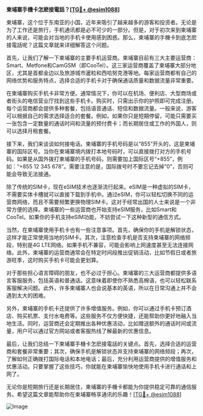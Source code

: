 **柬埔寨手機卡怎麽接電話？[[TG💪+ @esim1088](https://t.me/s/esim1088)]**

柬埔寨，这个位于东南亚的小国，近年来吸引了越来越多的游客和投资者。无论是为了工作还是旅行，手机通讯都是必不可少的一部分。但是，对于初次来到柬埔寨的人来说，可能会对当地的手机卡使用感到困惑。那么，柬埔寨的手機卡到底怎麽接電話呢？这篇文章就来详细解答这个问题。

首先，让我们了解一下柬埔寨的主要手机运营商。柬埔寨目前有三大主要运营商：Smart、Metfone和CamGSM（即CooTel）。这三家运营商覆盖了柬埔寨大部分地区，尤其是首都金边以及旅游城市暹粒和西哈努克港等地。每家运营商都有自己的网络优势和服务特点，选择合适的手机卡对于确保通话质量和数据流量非常重要。

在柬埔寨购买手机卡非常方便。通常情况下，你可以在机场、便利店、大型商场或者街头的电信营业厅找到这些手机卡。购买时，只需出示你的护照即可完成注册。每个运营商都会提供多种套餐，包括语音通话、短信和数据流量。一般来说，游客可以根据自己的需求选择适合的套餐。例如，如果你只是短期停留，可能只需要买一张包含一定数量的通话时间和流量的预付费卡；而长期居住或工作的外国人，则可以选择月租套餐。

接下来，我们来谈谈如何接电话。柬埔寨的手机号码是以“855”开头的，这是柬埔寨的国际区号。当你在柬埔寨境内拨打本地号码时，可以直接拨打对方的手机号码。如果是从国外拨打柬埔寨的手机号码，则需要加上国际区号“+855”，例如：“+855 12 345 678”。需要注意的是，国际拨号时不要忘记去掉“0”，否则可能会导致无法接通。

除了传统的SIM卡，现在eSIM技术也逐渐流行起来。eSIM是一种虚拟的SIM卡，不需要实体卡槽就可以直接下载到手机中。通过eSIM，你可以轻松切换不同的运营商网络，而且不需要频繁更换物理SIM卡。这对于经常出国的人士来说是一个非常方便的选择。柬埔寨的一些运营商也开始支持eSIM服务，比如Smart和CooTel。如果你的手机支持eSIM功能，不妨尝试一下这种新型的通信方式。

当然，在柬埔寨使用手机卡也有一些注意事项。首先，确保你的手机是解锁状态，这样才能正常使用当地的SIM卡。其次，注意检查手机是否支持柬埔寨的网络频段，特别是4G LTE网络。如果手机不兼容，可能会影响上网速度甚至无法连接网络。此外，柬埔寨的运营商通常会在特定时间段推出促销活动，比如节假日或者旅游旺季，这时购买手机卡可能会更划算。

对于那些担心语言障碍的朋友，也不必过于担心。柬埔寨的三大运营商都提供多语言客服服务，包括英语和普通话。这意味着即使你不熟悉高棉语，也可以轻松联系客服解决问题。此外，许多柬埔寨人也会说基本的英语，所以在日常沟通上并不会遇到太大的困难。

另外，柬埔寨的手机卡还提供了许多增值服务。例如，你可以通过手机卡预订酒店、购买机票、支付水电费等。这些服务不仅方便快捷，还能帮助你更好地融入当地生活。同时，运营商还会定期推出各种优惠活动，比如赠送额外的通话时间或流量，用户可以通过官方网站或者客服热线了解最新的优惠信息。

最后，让我们总结一下柬埔寨手機卡怎麽接電話的关键点。首先，选择合适的运营商和套餐非常重要；其次，确保手机是解锁状态并支持柬埔寨的网络频段；再次，了解如何正确拨打国际电话和本地电话；最后，充分利用运营商提供的增值服务和优惠活动。只要掌握了这些技巧，你就能在柬埔寨愉快地使用手机卡进行通话和上网了。

无论你是短期旅行还是长期居住，柬埔寨的手機卡都能为你提供稳定可靠的通信服务。希望这篇文章能帮助你在柬埔寨畅享通讯的乐趣！[[TG💪+ @esim1088](https://t.me/s/esim1088)]

![Image](https://i.postimg.cc/4NQfJmqS/Snipaste-2025-05-13-00-14-12.png)